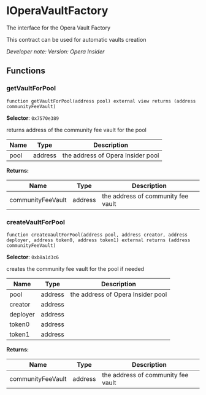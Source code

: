 

# IOperaVaultFactory


The interface for the Opera Vault Factory

This contract can be used for automatic vaults creation

*Developer note: Version: Opera Insider*


## Functions
### getVaultForPool

```solidity
function getVaultForPool(address pool) external view returns (address communityFeeVault)
```
**Selector**: `0x7570e389`

returns address of the community fee vault for the pool

| Name | Type | Description |
| ---- | ---- | ----------- |
| pool | address | the address of Opera Insider pool |

**Returns:**

| Name | Type | Description |
| ---- | ---- | ----------- |
| communityFeeVault | address | the address of community fee vault |

### createVaultForPool

```solidity
function createVaultForPool(address pool, address creator, address deployer, address token0, address token1) external returns (address communityFeeVault)
```
**Selector**: `0xb8a1d3c6`

creates the community fee vault for the pool if needed

| Name | Type | Description |
| ---- | ---- | ----------- |
| pool | address | the address of Opera Insider pool |
| creator | address |  |
| deployer | address |  |
| token0 | address |  |
| token1 | address |  |

**Returns:**

| Name | Type | Description |
| ---- | ---- | ----------- |
| communityFeeVault | address | the address of community fee vault |

